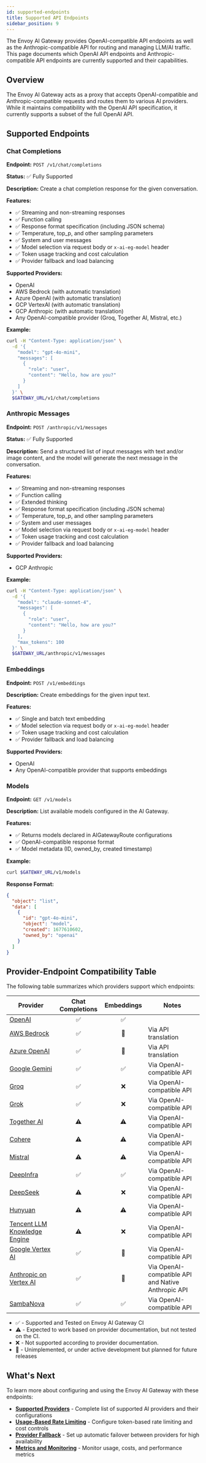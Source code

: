 ```yaml
---
id: supported-endpoints
title: Supported API Endpoints
sidebar_position: 9
---
```


The Envoy AI Gateway provides OpenAI-compatible API endpoints as well as the Anthropic-compatible API for routing and managing LLM/AI traffic. This page documents which OpenAI API endpoints and Anthropic-compatible API endpoints are currently supported and their capabilities.

## Overview

The Envoy AI Gateway acts as a proxy that accepts OpenAI-compatible and Anthropic-compatible requests and routes them to various AI providers. While it maintains compatibility with the OpenAI API specification, it currently supports a subset of the full OpenAI API.

## Supported Endpoints

### Chat Completions

**Endpoint:** `POST /v1/chat/completions`

**Status:** ✅ Fully Supported

**Description:** Create a chat completion response for the given conversation.

**Features:**
- ✅ Streaming and non-streaming responses
- ✅ Function calling
- ✅ Response format specification (including JSON schema)
- ✅ Temperature, top_p, and other sampling parameters
- ✅ System and user messages
- ✅ Model selection via request body or `x-ai-eg-model` header
- ✅ Token usage tracking and cost calculation
- ✅ Provider fallback and load balancing

**Supported Providers:**
- OpenAI
- AWS Bedrock (with automatic translation)
- Azure OpenAI (with automatic translation)
- GCP VertexAI (with automatic translation)
- GCP Anthropic (with automatic translation)
- Any OpenAI-compatible provider (Groq, Together AI, Mistral, etc.)

**Example:**
```bash
curl -H "Content-Type: application/json" \
  -d '{
    "model": "gpt-4o-mini",
    "messages": [
      {
        "role": "user",
        "content": "Hello, how are you?"
      }
    ]
  }' \
  $GATEWAY_URL/v1/chat/completions
```

### Anthropic Messages

**Endpoint:** `POST /anthropic/v1/messages`

**Status:** ✅ Fully Supported

**Description:** Send a structured list of input messages with text and/or image content, and the model will generate the next message in the conversation.

**Features:**
- ✅ Streaming and non-streaming responses
- ✅ Function calling
- ✅ Extended thinking
- ✅ Response format specification (including JSON schema)
- ✅ Temperature, top_p, and other sampling parameters
- ✅ System and user messages
- ✅ Model selection via request body or `x-ai-eg-model` header
- ✅ Token usage tracking and cost calculation
- ✅ Provider fallback and load balancing

**Supported Providers:**
- GCP Anthropic

**Example:**
```bash
curl -H "Content-Type: application/json" \
  -d '{
    "model": "claude-sonnet-4",
    "messages": [
      {
        "role": "user",
        "content": "Hello, how are you?"
      }
    ],
    "max_tokens": 100
  }' \
  $GATEWAY_URL/anthropic/v1/messages
```

### Embeddings

**Endpoint:** `POST /v1/embeddings`

**Description:** Create embeddings for the given input text.

**Features:**
- ✅ Single and batch text embedding
- ✅ Model selection via request body or `x-ai-eg-model` header
- ✅ Token usage tracking and cost calculation
- ✅ Provider fallback and load balancing

**Supported Providers:**
- OpenAI
- Any OpenAI-compatible provider that supports embeddings

### Models

**Endpoint:** `GET /v1/models`

**Description:** List available models configured in the AI Gateway.

**Features:**
- ✅ Returns models declared in AIGatewayRoute configurations
- ✅ OpenAI-compatible response format
- ✅ Model metadata (ID, owned_by, created timestamp)

**Example:**
```bash
curl $GATEWAY_URL/v1/models
```

**Response Format:**
```json
{
  "object": "list",
  "data": [
    {
      "id": "gpt-4o-mini",
      "object": "model",
      "created": 1677610602,
      "owned_by": "openai"
    }
  ]
}
```

## Provider-Endpoint Compatibility Table

The following table summarizes which providers support which endpoints:

| Provider                                                                                              | Chat Completions | Embeddings | Notes                                              |
|-------------------------------------------------------------------------------------------------------|:----------------:|:----------:|----------------------------------------------------|
| [OpenAI](https://platform.openai.com/docs/api-reference)                                              |        ✅         |     ✅      |                                                    |
| [AWS Bedrock](https://docs.aws.amazon.com/bedrock/latest/APIReference/)                               |        ✅         |     🚧     | Via API translation                                |
| [Azure OpenAI](https://learn.microsoft.com/en-us/azure/ai-services/openai/reference)                  |        ✅         |     🚧     | Via API translation                                |
| [Google Gemini](https://ai.google.dev/gemini-api/docs/openai)                                         |        ✅         |     ✅      | Via OpenAI-compatible API                          |
| [Groq](https://console.groq.com/docs/openai)                                                          |        ✅         |     ❌      | Via OpenAI-compatible API                          |
| [Grok](https://docs.x.ai/docs/api-reference)                                                          |        ✅         |     ❌      | Via OpenAI-compatible API                          |
| [Together AI](https://docs.together.ai/docs/openai-api-compatibility)                                 |        ⚠️        |     ⚠️     | Via OpenAI-compatible API                          |
| [Cohere](https://docs.cohere.com/v2/docs/compatibility-api)                                           |        ⚠️        |     ⚠️     | Via OpenAI-compatible API                          |
| [Mistral](https://docs.mistral.ai/api/)                                                               |        ⚠️        |     ⚠️     | Via OpenAI-compatible API                          |
| [DeepInfra](https://deepinfra.com/docs/inference)                                                     |        ✅         |     ✅      | Via OpenAI-compatible API                          |
| [DeepSeek](https://api-docs.deepseek.com/)                                                            |        ⚠️        |     ❌      | Via OpenAI-compatible API                          |
| [Hunyuan](https://cloud.tencent.com/document/product/1729/111007)                                     |        ⚠️        |     ⚠️     | Via OpenAI-compatible API                          |
| [Tencent LLM Knowledge Engine](https://www.tencentcloud.com/document/product/1255/70381)              |        ⚠️        |     ❌      | Via OpenAI-compatible API                          |
| [Google Vertex AI](https://cloud.google.com/vertex-ai/docs/reference/rest)                            |        ✅         |     🚧     | Via OpenAI-compatible API                          |
| [Anthropic on Vertex AI](https://cloud.google.com/vertex-ai/generative-ai/docs/partner-models/claude) |        ✅         |     🚧     | Via OpenAI-compatible API and Native Anthropic API |
| [SambaNova](https://docs.sambanova.ai/sambastudio/latest/open-ai-api.html)                            |        ✅         |     ✅      | Via OpenAI-compatible API                          |                                                                                                                                                        |
* ✅ - Supported and Tested on Envoy AI Gateway CI
* ⚠️️ - Expected to work based on provider documentation, but not tested on the CI.
* ❌ - Not supported according to provider documentation.
* 🚧 - Unimplemented, or under active development but planned for future releases

## What's Next

To learn more about configuring and using the Envoy AI Gateway with these endpoints:

- **[Supported Providers](./supported-providers.md)** - Complete list of supported AI providers and their configurations
- **[Usage-Based Rate Limiting](../traffic/usage-based-ratelimiting.md)** - Configure token-based rate limiting and cost controls
- **[Provider Fallback](../traffic/provider-fallback.md)** - Set up automatic failover between providers for high availability
- **[Metrics and Monitoring](../observability/metrics.md)** - Monitor usage, costs, and performance metrics

[issue#609]: https://github.com/envoyproxy/ai-gateway/issues/609
